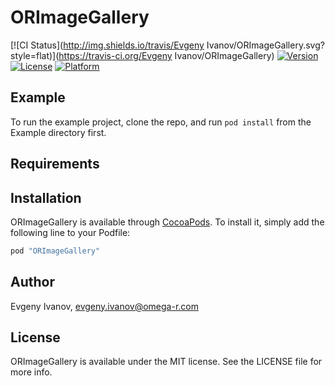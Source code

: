 # ORImageGallery

[![CI Status](http://img.shields.io/travis/Evgeny Ivanov/ORImageGallery.svg?style=flat)](https://travis-ci.org/Evgeny Ivanov/ORImageGallery)
[![Version](https://img.shields.io/cocoapods/v/ORImageGallery.svg?style=flat)](http://cocoapods.org/pods/ORImageGallery)
[![License](https://img.shields.io/cocoapods/l/ORImageGallery.svg?style=flat)](http://cocoapods.org/pods/ORImageGallery)
[![Platform](https://img.shields.io/cocoapods/p/ORImageGallery.svg?style=flat)](http://cocoapods.org/pods/ORImageGallery)

## Example

To run the example project, clone the repo, and run `pod install` from the Example directory first.

## Requirements

## Installation

ORImageGallery is available through [CocoaPods](http://cocoapods.org). To install
it, simply add the following line to your Podfile:

```ruby
pod "ORImageGallery"
```

## Author

Evgeny Ivanov, evgeny.ivanov@omega-r.com

## License

ORImageGallery is available under the MIT license. See the LICENSE file for more info.
